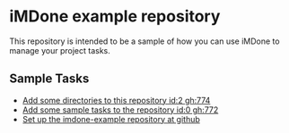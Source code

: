 iMDone example repository
====
This repository is intended to be a sample of how you can use iMDone to manage your project tasks.

Sample Tasks
----
- [Add some directories to this repository id:2 gh:774](#TODO:)
- [Add some sample tasks to the repository id:0 gh:772](#TODO:)
- [Set up the imdone-example repository at github](#DONE:0)
